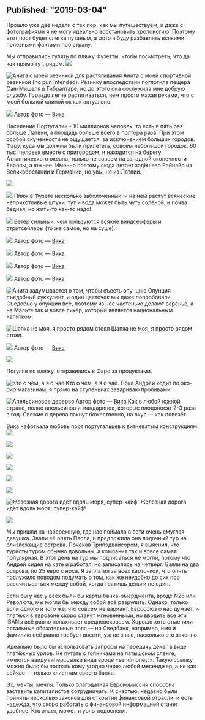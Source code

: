 Published: "2019-03-04"
------------------
Прошло уже две недели с тех пор, как мы путешествуем, и даже с фотографиями я не могу идеально восстановить хролоногию. Поэтому этот пост будет слегка путаным, а фото я буду разбавлять всякими полезными фактами про страну.

Мы отправились гулять по пляжу Фузетты, чтобы посмотреть, что да как прямо тут, рядом. 
![](IMG_20190217_160530.jpeg)


![Анита с моей резинкой для растягивания](IMG_20190217_160119.jpeg)
Анита с моей спортивной резинкой (no pun intended). Резинку впоследствии поглотила пещера Сан-Мишеля в Гибралтаре, но до этого она сослужила мне добрую службу. Гораздо легче растягиваться, чем просто махая руками, что с моей больной спиной ох как актуально.

![](IMG_5338.jpeg)
Автор фото — [Вика](https://www.instagram.com/viktorija_shaktishali/)

Население Португалии - 10 миллионов человек, то есть в пять раз больше Латвии, а площадь больше всего в полтора раза. При этом особой скученности не ощущается, за исключением больших городов. Фару, куда мы должны были прилететь, совсем небольшой городок, 60 тыс. человек вместе с пригородом, и находится на берегу Атлантического океана, только не совсем на западной оконечности Европы, а южнее. Именно поэтому сюда летает задёшево Райнэйр из Великобретании и Германии, но увы, не из Латвии.


![](IMG_20190217_160930.jpeg)


![](IMG_20190217_162227.jpeg)
Пляж в Фузете несколько заболоченный, и на нём растут всяческие неприхотливые штуки: тут и вода может быть чуть солёной, и почва бедная, но жить-то как-то надо!

![](IMG_20190217_162938.jpeg)
Ветер сильный, чем пользуются всякие виндсёрферы и стритсейлеры (то же самое, но на суше).

![](IMG_5363.jpeg)
Автор фото — [Вика](https://www.instagram.com/viktorija_shaktishali/)


![](IMG_5367.jpeg)
Автор фото — [Вика](https://www.instagram.com/viktorija_shaktishali/)

![](IMG_5369.jpeg)
Автор фото — [Вика](https://www.instagram.com/viktorija_shaktishali/)

![](IMG_5365.jpeg)
Автор фото — [Вика](https://www.instagram.com/viktorija_shaktishali/)


![Анита задумывается о том, чтобы съесть опунцию](IMG_20190217_163238.jpeg)
Опунция - съедобный суккулент, и один цветочек мы даже попробовали. Съедобно у опунции всё, поэтому из неё частенько делают варенье, а на Мальте так и вовсе ликёр, который является национальным напитком.

![Шапка не моя, я просто рядом стоял](IMG_20190217_165325.jpeg)
Шапка не моя, я просто рядом стоял.


![](IMG_5340.jpeg)
Автор фото — [Вика](https://www.instagram.com/viktorija_shaktishali/)

![](IMG_5341.jpeg)

Погуляв по пляжу, отправились в Фаро за продуктами. 


![Кто о чём, а я о чае](f67c4314-9ed0-4803-93a2-84a5e234242a.jpeg)
Кто о чём, а я о чае. Пока Андрей ходит по эко-био магазинам, я прямо на ступеньках завариваю проливами.


![Апельсиновое дерерво](IMG_5395.jpeg)
Автор фото — [Вика](https://www.instagram.com/viktorija_shaktishali/)
Как в любой южной стране, полно апельсинов и мандаринов, которые плодоносят 2-3 раза в год. Свежие с дерева пахнут божественно, на вкус — как повезёт.

Вика нафоткала любовь порт португальцев к витиеватым конструкциям.
![](IMG_5411.jpeg)

![](IMG_5396.jpeg)

![](IMG_5397.jpeg)

![](IMG_5390.jpeg)

![](IMG_5399.jpeg)

![](IMG_5425.jpeg)

![Жезезная дорога идёт вдоль моря, супер-кайф!](IMG_5451.jpeg)
Железная дорога идёт вдоль моря, супер-кайф!

![](IMG_5472.jpeg)


Мы пришли на набережную, где нас поймала в сети очень смуглая девушка. Звали её опять Паола, и предложила она лодочный тур на близлежащие острова. Почекав Трипэдвайсором, я выяснил, что туристы туром обычно довольны, а компания так и вовсе самая популярная. В этот день на тур мы подписаться не могли, потому что Андрей сидел на хате и работал, но записались на четверг. Взяли на два острова, по 25 евро с носа. Я заплатил за всех карточкой, что опять послужило поводом подумать о том, как же неудобно до сих пор рассчитываться между собой, когда тратишь деньги не один.

Если бы у нас у всех были бы карты банка-эмерджента, вроде N26 или Революта, мы могли бы между собой всё разрулить. Однако, только если одного и того же, что совсем не вариант. Евросоюз о нас думает, и платежи в еврозоне скоро станут мгновенными, но вводить все эти IBANы всё равно попахивает средневековьем. Хорошо хоть отменили остальные обязательные поля — но Сведбанк, например, имя и фамилию всё равно требует ввести, уж не знаю, насколько это законно.

Идеально было бы использовать запросы на передачу денег в виде платёжных урлов. Не путать с гопниками на латышском сленге, имеются ввиду гиперссылки вида вроде «sendmoney:». Такую ссылку можно было бы послать кому угодно через любой месенджер, а не как сейчас — только клиентам своего банка. 

Эх, мечты, мечты. Только благодатная Еврокомиссия способна заставить капиталистов сотрудничать. К счастью, недавно были приняты несколько законов для открытия финансовой отрасли, и есть надежда, что скоро работать с финансовой информацией станет удобнее. Кто знает, может и урлы подоспеют.



